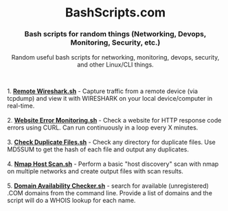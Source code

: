 <h1 align="center">BashScripts.com</h1>

<h3 align="center">Bash scripts for random things (Networking, Devops, Monitoring, Security, etc.)</h3>

  <p align="center">
    Random useful bash scripts for networking, monitoring, devops, security, and other Linux/CLI things.
    <br />

  </p>
</div>

<br>

<p align="left">
1. <strong><a href="https://github.com/BashScripts-com/bashscripts/blob/main/Remote_Wireshark.sh">Remote Wireshark.sh</a></strong> - Capture traffic from a remote device (via tcpdump) and view it with WIRESHARK on your local device/computer in real-time. 
  <br><br>
2. <strong><a href="https://github.com/BashScripts-com/bashscripts/blob/main/Website_Error_Monitoring.sh">Website Error Monitoring.sh</a></strong> - Check a website for HTTP response code errors using CURL. Can run continuously in a loop every X minutes. 
  <br><br>
3. <strong><a href="https://github.com/BashScripts-com/bashscripts/blob/main/Check_Duplicate_Files.sh">Check Duplicate Files.sh</a></strong> - Check any directory for duplicate files. Use MD5SUM to get the hash of each file and output any duplicates.
  <br><br>
4. <strong><a href="https://github.com/BashScripts-com/bashscripts/blob/main/Nmap_Host_Scan.sh">Nmap Host Scan.sh</a></strong> - Perform a basic "host discovery" scan with nmap on multiple networks and create output files with scan results.
  <br><br>
5. <strong><a href="https://github.com/BashScripts-com/bashscripts/blob/main/Domain_Availability_Checker.sh">Domain Availability Checker.sh</a></strong> - search for available (unregistered) .COM domains from the command line. Provide a list of domains and the script will do a WHOIS lookup for each name.
  
</p>
